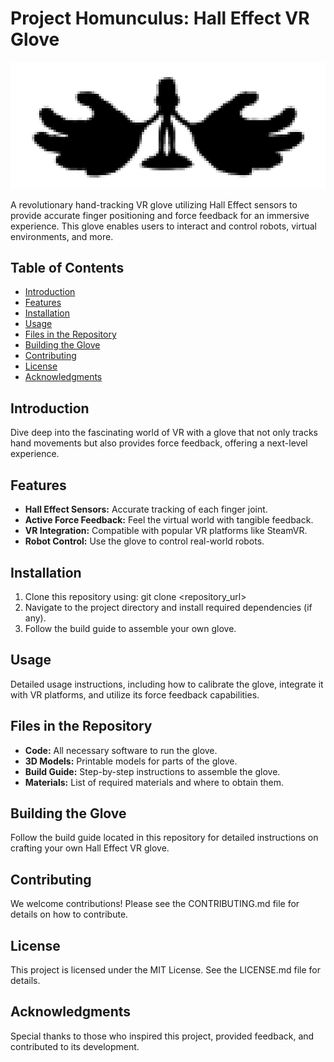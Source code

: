 # Project Homunculus: Hall Effect VR Glove

![Project Homunculus Logo](homunculus.png)

A revolutionary hand-tracking VR glove utilizing Hall Effect sensors to provide accurate finger positioning and force feedback for an immersive experience. This glove enables users to interact and control robots, virtual environments, and more.

## Table of Contents

- [Introduction](#introduction)
- [Features](#features)
- [Installation](#installation)
- [Usage](#usage)
- [Files in the Repository](#files-in-the-repository)
- [Building the Glove](#building-the-glove)
- [Contributing](#contributing)
- [License](#license)
- [Acknowledgments](#acknowledgments)

## Introduction

Dive deep into the fascinating world of VR with a glove that not only tracks hand movements but also provides force feedback, offering a next-level experience. 

## Features

- **Hall Effect Sensors:** Accurate tracking of each finger joint.
- **Active Force Feedback:** Feel the virtual world with tangible feedback.
- **VR Integration:** Compatible with popular VR platforms like SteamVR.
- **Robot Control:** Use the glove to control real-world robots.

## Installation

1. Clone this repository using:
git clone <repository_url>
2. Navigate to the project directory and install required dependencies (if any).
3. Follow the build guide to assemble your own glove.

## Usage

Detailed usage instructions, including how to calibrate the glove, integrate it with VR platforms, and utilize its force feedback capabilities.

## Files in the Repository

- **Code:** All necessary software to run the glove.
- **3D Models:** Printable models for parts of the glove.
- **Build Guide:** Step-by-step instructions to assemble the glove.
- **Materials:** List of required materials and where to obtain them.

## Building the Glove

Follow the build guide located in this repository for detailed instructions on crafting your own Hall Effect VR glove.

## Contributing

We welcome contributions! Please see the CONTRIBUTING.md file for details on how to contribute.

## License

This project is licensed under the MIT License. See the LICENSE.md file for details.

## Acknowledgments

Special thanks to those who inspired this project, provided feedback, and contributed to its development.
